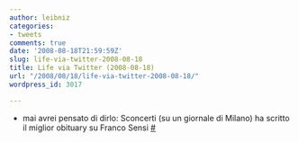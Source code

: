 ```yaml
---
author: leibniz
categories:
- tweets
comments: true
date: '2008-08-18T21:59:59Z'
slug: life-via-twitter-2008-08-18
title: Life via Twitter (2008-08-18)
url: "/2008/08/18/life-via-twitter-2008-08-18/"
wordpress_id: 3017

---
```

* mai avrei pensato di dirlo: Sconcerti  (su un giornale di Milano) ha scritto il miglior obituary su Franco Sensi [#](https://twitter.com/leibniz/statuses/891015651)


